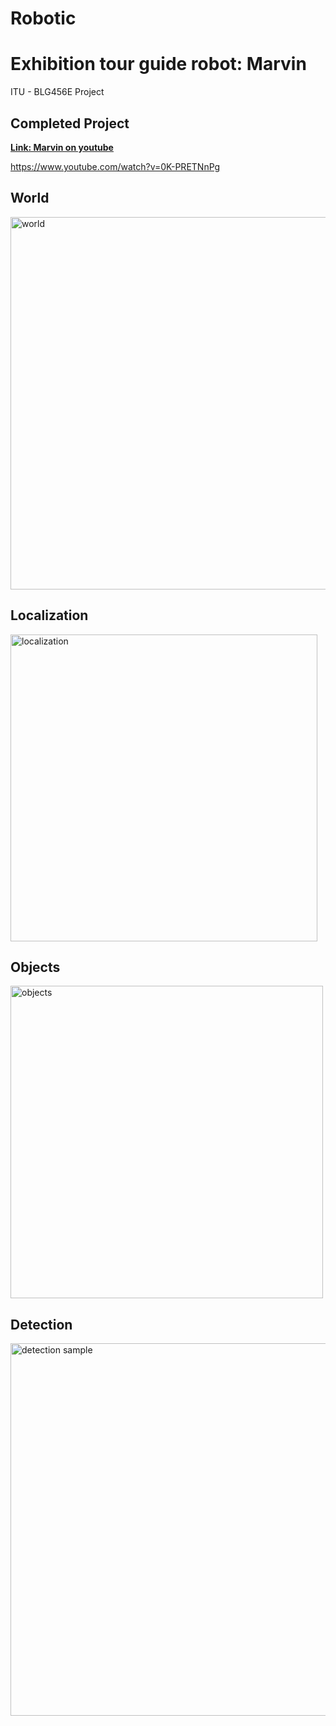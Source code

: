 # Robotic

# Exhibition tour guide robot: Marvin

ITU - BLG456E Project 

## Completed Project

**[Link: Marvin on youtube](https://www.youtube.com/watch?v=0K-PRETNnPg)**

https://www.youtube.com/watch?v=0K-PRETNnPg

## World

<img width="596" alt="world" src="https://user-images.githubusercontent.com/32519328/65228598-6e009f80-dad3-11e9-8256-4f2f753669a2.png">

## Localization

<img width="491" alt="localization" src="https://user-images.githubusercontent.com/32519328/65228628-78229e00-dad3-11e9-8aa7-75339112ea8a.png">

## Objects

<img width="500" alt="objects" src="https://user-images.githubusercontent.com/32519328/65228620-748f1700-dad3-11e9-96a6-ded614fe4117.png">

## Detection

<img width="596" alt="detection sample" src="https://user-images.githubusercontent.com/32519328/65228634-7b1d8e80-dad3-11e9-8f1b-588263937ac5.png">
